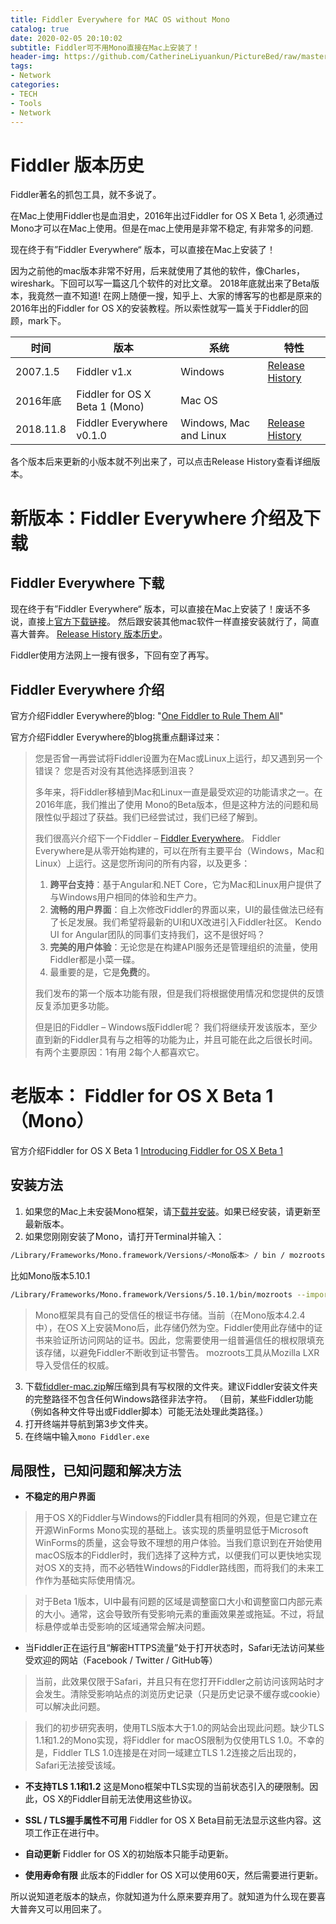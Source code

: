 ```yaml
---
title: Fiddler Everywhere for MAC OS without Mono
catalog: true
date: 2020-02-05 20:10:02
subtitle: Fiddler可不用Mono直接在Mac上安装了！
header-img: https://github.com/CatherineLiyuankun/PictureBed/raw/master/blog/post/Fiddler-Everywhere-for-MAC-OS-without-Mono/Fiddler.png
tags:
- Network
categories:
- TECH
- Tools
- Network
---
```


# Fiddler 版本历史
Fiddler著名的抓包工具，就不多说了。

在Mac上使用Fiddler也是血泪史，2016年出过Fiddler for OS X Beta 1, 必须通过Mono才可以在Mac上使用。但是在mac上使用是非常不稳定, 有非常多的问题.

现在终于有”Fiddler Everywhere“ 版本，可以直接在Mac上安装了！

因为之前他的mac版本非常不好用，后来就使用了其他的软件，像Charles，wireshark。下回可以写一篇这几个软件的对比文章。
2018年底就出来了Beta版本，我竟然一直不知道!  在网上随便一搜，知乎上、大家的博客写的也都是原来的2016年出的Fiddler for OS X的安装教程。所以索性就写一篇关于Fiddler的回顾，mark下。

时间 | 版本 | 系统 | 特性
---------|----------|---------|---------
 2007.1.5 | Fiddler v1.x | Windows | [Release History](https://www.telerik.com/support/whats-new/fiddler/release-history)
 2016年底  | Fiddler for OS X Beta 1 (Mono) | Mac OS |
 2018.11.8 | Fiddler Everywhere v0.1.0 | Windows, Mac and Linux | [Release History](https://www.telerik.com/support/whats-new/fiddler-everywhere/release-history)

 各个版本后来更新的小版本就不列出来了，可以点击Release History查看详细版本。


# 新版本：Fiddler Everywhere 介绍及下载

## Fiddler Everywhere 下载

现在终于有”Fiddler Everywhere“ 版本，可以直接在Mac上安装了！废话不多说，直接上[官方下载链接](https://www.telerik.com/download/fiddler-everywhere)。
然后跟安装其他mac软件一样直接安装就行了，简直喜大普奔。
[Release History 版本历史](https://www.telerik.com/support/whats-new/fiddler-everywhere/release-history)。

Fiddler使用方法网上一搜有很多，下回有空了再写。

## Fiddler Everywhere 介绍

官方介绍Fiddler Everywhere的blog: "[One Fiddler to Rule Them All](https://www.telerik.com/blogs/one-fiddler-to-rule-them-all)"

官方介绍Fiddler Everywhere的blog挑重点翻译过来：

> 您是否曾一再尝试将Fiddler设置为在Mac或Linux上运行，却又遇到另一个错误？
> 您是否对没有其他选择感到沮丧？
> 
> 多年来，将Fiddler移植到Mac和Linux一直是最受欢迎的功能请求之一。在2016年底，我们推出了使用 Mono的Beta版本，但是这种方法的问题和局限性似乎超过了获益。我们已经尝试过，我们已经了解到。
>
> 我们很高兴介绍下一个Fiddler – [Fiddler Everywhere](https://www.telerik.com/fiddler-everywhere)。 Fiddler Everywhere是从零开始构建的，可以在所有主要平台（Windows，Mac和Linux）上运行。这是您所询问的所有内容，以及更多：
> 
> 1. **跨平台支持**：基于Angular和.NET Core，它为Mac和Linux用户提供了与Windows用户相同的体验和生产力。
> 2. **流畅的用户界面**：自上次修改Fiddler的界面以来，UI的最佳做法已经有了长足发展。我们希望将最新的UI和UX改进引入Fiddler社区。 Kendo UI for Angular团队的同事们支持我们，这不是很好吗？
> 3. **完美的用户体验**：无论您是在构建API服务还是管理组织的流量，使用Fiddler都是小菜一碟。
> 4. 最重要的是，它是**免费**的。
> 
> 我们发布的第一个版本功能有限，但是我们将根据使用情况和您提供的反馈反复添加更多功能。
> 
> 但是旧的Fiddler – Windows版Fiddler呢？
> 我们将继续开发该版本，至少直到新的Fiddler具有与之相等的功能为止，并且可能在此之后很长时间。有两个主要原因：1有用 2每个人都喜欢它。

# 老版本： Fiddler for OS X Beta 1（Mono）
官方介绍Fiddler for OS X Beta 1 [Introducing Fiddler for OS X Beta 1](https://www.telerik.com/blogs/introducing-fiddler-for-os-x-beta-1)

## 安装方法
1. 如果您的Mac上未安装Mono框架，请[下载并安装](https://www.mono-project.com/download/stable/)。如果已经安装，请更新至最新版本。
2. 如果您刚刚安装了Mono，请打开Terminal并输入：
```bash
/Library/Frameworks/Mono.framework/Versions/<Mono版本> / bin / mozroots --import --sync
```
比如Mono版本5.10.1
```bash
/Library/Frameworks/Mono.framework/Versions/5.10.1/bin/mozroots --import —sync
```
> Mono框架具有自己的受信任的根证书存储。当前（在Mono版本4.2.4中），在OS X上安装Mono后，此存储仍然为空。Fiddler使用此存储中的证书来验证所访问网站的证书。因此，您需要使用一组普遍信任的根权限填充该存储，以避免Fiddler不断收到证书警告。 mozroots工具从Mozilla LXR导入受信任的权威。

3. 下载[fiddler-mac.zip](https://www.telerik.com/download/fiddler)解压缩到具有写权限的文件夹。建议Fiddler安装文件夹的完整路径不包含任何Windows路径非法字符。 （目前，某些Fiddler功能（例如各种文件导出或Fiddler脚本）可能无法处理此类路径。）
4. 打开终端并导航到第3步文件夹。
5. 在终端中输入`mono Fiddler.exe`

## 局限性，已知问题和解决方法
- **不稳定的用户界面**

> 用于OS X的Fiddler与Windows的Fiddler具有相同的外观，但是它建立在开源WinForms Mono实现的基础上。该实现的质量明显低于Microsoft WinForms的质量，这会导致不理想的用户体验。当我们意识到在开始使用macOS版本的Fiddler时，我们选择了这种方式，以便我们可以更快地实现对OS X的支持，而不必牺牲Windows的Fiddler路线图，而将我们的未来工作作为基础实际使用情况。

> 对于Beta 1版本，UI中最有问题的区域是调整窗口大小和调整窗口内部元素的大小。通常，这会导致所有受影响元素的重画效果差或拖延。不过，将鼠标悬停或单击受影响的区域通常会解决问题。

- 当Fiddler正在运行且“解密HTTPS流量”处于打开状态时，Safari无法访问某些受欢迎的网站（Facebook / Twitter / GitHub等）
> 当前，此效果仅限于Safari，并且只有在您打开Fiddler之前访问该网站时才会发生。清除受影响站点的浏览历史记录（只是历史记录不缓存或cookie）可以解决此问题。

> 我们的初步研究表明，使用TLS版本大于1.0的网站会出现此问题。缺少TLS 1.1和1.2的Mono实现，将Fiddler for macOS限制为仅使用TLS 1.0。不幸的是，Fiddler TLS 1.0连接是在对同一域建立TLS 1.2连接之后出现的，Safari无法接受该域。

- **不支持TLS 1.1和1.2**
这是Mono框架中TLS实现的当前状态引入的硬限制。因此，OS X的Fiddler目前无法使用这些协议。

- **SSL / TLS握手属性不可用**
Fiddler for OS X Beta目前无法显示这些内容。这项工作正在进行中。

- **自动更新**
Fiddler for OS X的初始版本只能手动更新。

- **使用寿命有限**
此版本的Fiddler for OS X可以使用60天，然后需要进行更新。


所以说知道老版本的缺点，你就知道为什么原来要弃用了。就知道为什么现在要喜大普奔又可以用回来了。